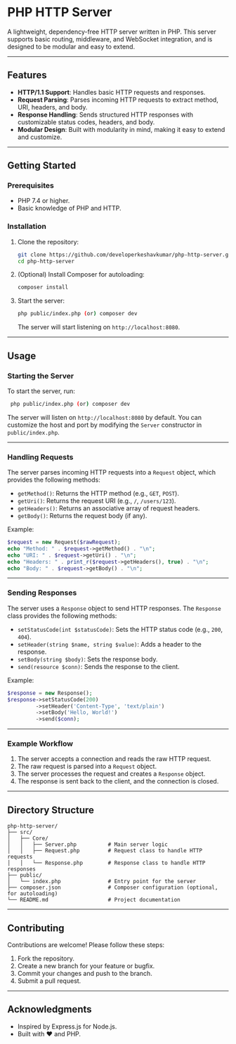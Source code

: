 
# PHP HTTP Server

A lightweight, dependency-free HTTP server written in PHP. This server supports basic routing, middleware, and WebSocket integration, and is designed to be modular and easy to extend.

---

## Features

- **HTTP/1.1 Support**: Handles basic HTTP requests and responses.
- **Request Parsing**: Parses incoming HTTP requests to extract method, URI, headers, and body.
- **Response Handling**: Sends structured HTTP responses with customizable status codes, headers, and body.
- **Modular Design**: Built with modularity in mind, making it easy to extend and customize.

---

## Getting Started

### Prerequisites

- PHP 7.4 or higher.
- Basic knowledge of PHP and HTTP.

### Installation

1. Clone the repository:

   ```bash
   git clone https://github.com/developerkeshavkumar/php-http-server.git
   cd php-http-server
   ```

2. (Optional) Install Composer for autoloading:

   ```bash
   composer install
   ```

3. Start the server:

   ```bash
   php public/index.php (or) composer dev
   ```

   The server will start listening on `http://localhost:8080`.

---

## Usage

### Starting the Server

To start the server, run:

```bash
 php public/index.php (or) composer dev
```

The server will listen on `http://localhost:8080` by default. You can customize the host and port by modifying the `Server` constructor in `public/index.php`.

---

### Handling Requests

The server parses incoming HTTP requests into a `Request` object, which provides the following methods:

- `getMethod()`: Returns the HTTP method (e.g., `GET`, `POST`).
- `getUri()`: Returns the request URI (e.g., `/`, `/users/123`).
- `getHeaders()`: Returns an associative array of request headers.
- `getBody()`: Returns the request body (if any).

Example:

```php
$request = new Request($rawRequest);
echo "Method: " . $request->getMethod() . "\n";
echo "URI: " . $request->getUri() . "\n";
echo "Headers: " . print_r($request->getHeaders(), true) . "\n";
echo "Body: " . $request->getBody() . "\n";
```

---

### Sending Responses

The server uses a `Response` object to send HTTP responses. The `Response` class provides the following methods:

- `setStatusCode(int $statusCode)`: Sets the HTTP status code (e.g., `200`, `404`).
- `setHeader(string $name, string $value)`: Adds a header to the response.
- `setBody(string $body)`: Sets the response body.
- `send(resource $conn)`: Sends the response to the client.

Example:

```php
$response = new Response();
$response->setStatusCode(200)
         ->setHeader('Content-Type', 'text/plain')
         ->setBody('Hello, World!')
         ->send($conn);
```

---

### Example Workflow

1. The server accepts a connection and reads the raw HTTP request.
2. The raw request is parsed into a `Request` object.
3. The server processes the request and creates a `Response` object.
4. The response is sent back to the client, and the connection is closed.

---

## Directory Structure

```
php-http-server/
├── src/
│   ├── Core/
│   │   ├── Server.php          # Main server logic
│   │   ├── Request.php         # Request class to handle HTTP requests
│   │   └── Response.php        # Response class to handle HTTP responses
├── public/
│   └── index.php               # Entry point for the server
├── composer.json               # Composer configuration (optional, for autoloading)
└── README.md                   # Project documentation
```

---

## Contributing

Contributions are welcome! Please follow these steps:

1. Fork the repository.
2. Create a new branch for your feature or bugfix.
3. Commit your changes and push to the branch.
4. Submit a pull request.

---

## Acknowledgments

- Inspired by Express.js for Node.js.
- Built with ❤️ and PHP.